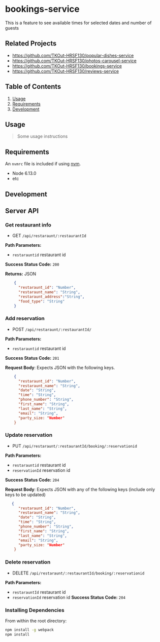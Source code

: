 
# bookings-service
This is a feature to see available times for selected dates and number of guests

## Related Projects

  - https://github.com/TKOut-HRSF130/popular-dishes-service
  - https://github.com/TKOut-HRSF130/photos-carousel-service
  - https://github.com/TKOut-HRSF130/bookings-service
  - https://github.com/TKOut-HRSF130/reviews-service

## Table of Contents

1. [Usage](#Usage)
1. [Requirements](#requirements)
1. [Development](#development)

## Usage

> Some usage instructions

## Requirements

An `nvmrc` file is included if using [nvm](https://github.com/creationix/nvm).

- Node 6.13.0
- etc

## Development
## Server API

### Get restaurant info
  * GET `/api/restaraunt/:restaurantId`

**Path Parameters:**
  * `restarauntid` restaurant id

**Success Status Code:** `200`

**Returns:** JSON

```json
    {
      "restaraunt_id": "Number",
      "restaraunt_name": "String",
      "restaraunt_address":"String",
      "food_type": "String"
    }
```


### Add reservation
  * POST `/api/restaraunt/:restaurantId/`

**Path Parameters:**
  * `restarauntid` restaurant id
  
  
**Success Status Code:** `201`

**Request Body**: Expects JSON with the following keys.

```json
    {
      "restaraunt_id": "Number",
      "restaraunt_name": "String",
      "date": "String",
      "time": "String",
      "phone_number": "String",
      "first_name": "String",
      "last_name": "String",
      "email": "String",
      "party_size: "Number"
    }
```


### Update reservation
  * PUT `/api/restaraunt/:restaurantId/booking/:reservationid`

**Path Parameters:**
  * `restarauntid` restaurant id
   * `reservationId` reservation id

**Success Status Code:** `204`

**Request Body**: Expects JSON with any of the following keys (include only keys to be updated)

```json
   {
      "restaraunt_id": "Number",
      "restaraunt_name": "String",
      "date": "String",
      "time": "String",
      "phone_number": "String",
      "first_name": "String",
      "last_name": "String",
      "email": "String",
      "party_size: "Number"
    }
```

### Delete reservation
  * DELETE `/api/restaraunt/:restaurantId/booking/:reservationid`

**Path Parameters:**
  * `restarauntId` restaurant id
  * `reservationId` reservation id
**Success Status Code:** `204`

### Installing Dependencies

From within the root directory:

```sh
npm install -g webpack
npm install
```
